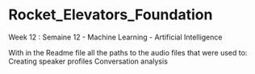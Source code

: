 
# Rocket_Elevators_Foundation
Week 12 : Semaine 12 - Machine Learning - Artificial Intelligence

With in the Readme file all the paths to the audio files that were used to:
Creating speaker profiles
Conversation analysis
